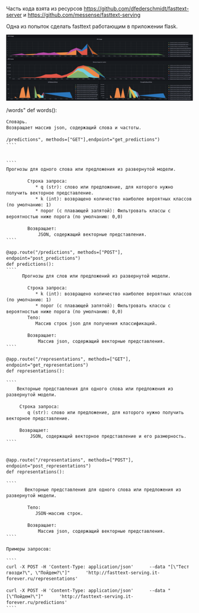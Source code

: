 Часть кода взята из ресурсов https://github.com/dfederschmidt/fasttext-server и https://github.com/messense/fasttext-serving

Одна из попыток сделать fasttext работающим в приложении flask. 

![График нагрузки с полной моделью](./Load_to_Big_model.png)


/words"
def words():

`````
Словарь.
Возвращает массив json, содержащий слова и частоты.
    
/predictions", methods=["GET"],endpoint="get_predictions")
````


````
Прогнозы для одного слова или предложения из развернутой модели.

        Строка запроса:
           * q (str): слово или предложение, для которого нужно получить векторное представление.
           * k (int): возвращено количество наиболее вероятных классов (по умолчанию: 1)
           * порог (с плавающей запятой): Фильтровать классы с вероятностью ниже порога (по умолчанию: 0,0)

        Возвращает:
            JSON, содержащий векторные представления.
````

@app.route("/predictions", methods=["POST"], endpoint="post_predictions")
def predictions():
````
      Прогнозы для слов или предложений из развернутой модели.

        Строка запроса:
           * k (int): возвращено количество наиболее вероятных классов (по умолчанию: 1)
           * порог (с плавающей запятой): Фильтровать классы с вероятностью ниже порога (по умолчанию: 0,0)
        Тело:
           Массив строк json для получения классификаций.

        Возвращает:
            Массив json, содержащий векторные представления.
````
   
@app.route("/representations", methods=["GET"], endpoint="get_representations")
def representations():

````
    Векторные представления для одного слова или предложения из развернутой модели.

     Строка запроса:
        q (str): слово или предложение, для которого нужно получить векторное представление.

     Возвращает:
         JSON, содержащий векторное представление и его размерность.
````


@app.route("/representations", methods=["POST"], endpoint="post_representations")
def representations():

````
       Векторные представления для одного слова или предложения из развернутой модели.

        Тело:
           JSON-массив строк.

        Возвращает:
            Массив json, содержащий векторные представления.
````

Примеры запросов:

````
curl -X POST -H 'Content-Type: application/json'      --data "[\"Тест гвозди?\", \"Пойдем?\"]"      'http://fasttext-serving.it-forever.ru/representations'

curl -X POST -H 'Content-Type: application/json'      --data "[\"Пойдем?\"]"      'http://fasttext-serving.it-forever.ru/predictions'
````